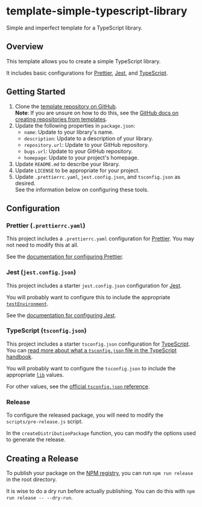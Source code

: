 # template-simple-typescript-library

Simple and imperfect template for a TypeScript library.

## Overview

This template allows you to create a simple TypeScript library.

It includes basic configurations for [Prettier](prettier), [Jest](jest), and [TypeScript][typescript].

## Getting Started

1. Clone the [template repository on GitHub][git_repo].\
   **Note**: If you are unsure on how to do this, see the
   [GitHub docs on creating repositories from templates][github_docs_template].
1. Update the following properties in `package.json`:
   - `name`: Update to your library's name.
   - `description`: Update to a description of your library.
   - `repository.url`: Update to your GitHub repository.
   - `bugs.url`: Update to your GitHub repository.
   - `homepage`: Update to your project's homepage.
1. Update `README.md` to describe your library.
1. Update `LICENSE` to be appropriate for your project.
1. Update `.prettierrc.yaml`, `jest.config.json`, and `tsconfig.json` as desired.\
   See the information below on configuring these tools.

## Configuration

### Prettier (`.prettierrc.yaml`)

This project includes a `.prettierrc.yaml` configuration for [Prettier][prettier].
You may not need to modify this at all.

See the [documentation for configuring Prettier][prettier_docs_config].

### Jest (`jest.config.json`)

This project includes a starter `jest.config.json` configuration for [Jest][jest].

You will probably want to configure this to include the appropriate [`testEnvironment`][jest_docs_config_testenvironment].

See the [documentation for configuring Jest][jest_docs_config].

### TypeScript (`tsconfig.json`)

This project includes a starter `tsconfig.json` configuration for [TypeScript][typescript].
You can [read more about what a `tsconfig.json` file in the TypeScript handbook][typescript_docs_config].

You will probably want to configure the `tsconfig.json` to include the appropriate [`lib`][typescript_ref_config_lib] values.

For other values, see the [official `tsconfig.json` reference][typescript_ref_config].

### Release

To configure the released package, you will need to modify the `scripts/pre-release.js` script.

In the `createDistributionPackage` function, you can modify the options used to generate the release.

## Creating a Release

To publish your package on the [NPM registry][npmjs], you can run `npm run release` in the root directory.

It is wise to do a dry run before actually publishing. You can do this with `npm run release -- --dry-run`.

[git_repo]: https://github.com/utori-dev/template-simple-typescript-library
[github_docs_template]: https://docs.github.com/en/repositories/creating-and-managing-repositories/creating-a-repository-from-a-template
[jest]: https://jestjs.io/
[jest_docs_config]: https://jestjs.io/docs/configuration
[jest_docs_config_testenvironment]: https://jestjs.io/docs/configuration#testenvironment-string
[npmjs]: https://www.npmjs.com/
[prettier]: https://prettier.io/
[prettier_docs_config]: https://prettier.io/docs/en/configuration.html
[typescript]: https://www.typescriptlang.org/
[typescript_docs_config]: https://www.typescriptlang.org/docs/handbook/tsconfig-json.html
[typescript_ref_config]: https://www.typescriptlang.org/tsconfig
[typescript_ref_config_lib]: https://www.typescriptlang.org/tsconfig#lib
